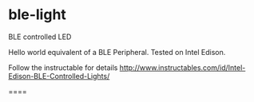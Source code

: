# ble-light
BLE controlled LED

Hello world equivalent of a BLE Peripheral. Tested on Intel Edison.

Follow the instructable for details
http://www.instructables.com/id/Intel-Edison-BLE-Controlled-Lights/

====
